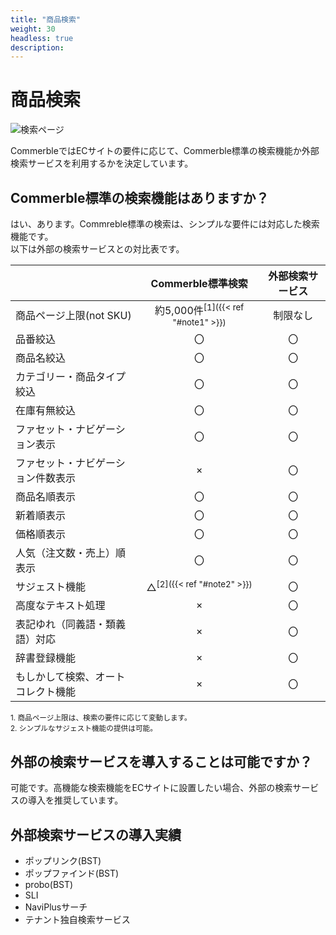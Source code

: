 ```yaml
---
title: "商品検索"
weight: 30
headless: true
description: 
---
```


# 商品検索

![検索ページ](../searchpage.png)

CommerbleではECサイトの要件に応じて、Commerble標準の検索機能か外部検索サービスを利用するかを決定しています。  

## Commerble標準の検索機能はありますか？
はい、あります。Commreble標準の検索は、シンプルな要件には対応した検索機能です。  
以下は外部の検索サービスとの対比表です。

|                                    |               Commerble標準検索                | 外部検索サービス |
| ---------------------------------- | :--------------------------------------------: | :--------------: |
| 商品ページ上限(not SKU)            | 約5,000件<sup>[1]({{< ref "#note1" >}})</sup> |     制限なし     |
| 品番絞込                           |                       〇                       |        〇        |
| 商品名絞込                         |                       〇                       |        〇        |
| カテゴリー・商品タイプ絞込         |                       〇                       |        〇        |
| 在庫有無絞込                       |                       〇                       |        〇        |
| ファセット・ナビゲーション表示     |                       〇                       |        〇        |
| ファセット・ナビゲーション件数表示 |                       ×                        |        〇        |
| 商品名順表示                       |                       〇                       |        〇        |
| 新着順表示                         |                       〇                       |        〇        |
| 価格順表示                         |                       〇                       |        〇        |
| 人気（注文数・売上）順表示         |                       〇                       |        〇        |
| サジェスト機能                     |     △<sup>[2]({{< ref "#note2" >}})</sup>     |        〇        |
| 高度なテキスト処理                 |                       ×                        |        〇        |
| 表記ゆれ（同義語・類義語）対応     |                       ×                        |        〇        |
| 辞書登録機能                       |                       ×                        |        〇        |
| もしかして検索、オートコレクト機能 |                       ×                        |        〇        |

<small id="note1">1. 商品ページ上限は、検索の要件に応じて変動します。</small>  
<small id="note2">2. シンプルなサジェスト機能の提供は可能。</small>

## 外部の検索サービスを導入することは可能ですか？
可能です。高機能な検索機能をECサイトに設置したい場合、外部の検索サービスの導入を推奨しています。  

## 外部検索サービスの導入実績

- ポップリンク(BST)
- ポップファインド(BST)
- probo(BST)
- SLI
- NaviPlusサーチ
- テナント独自検索サービス
